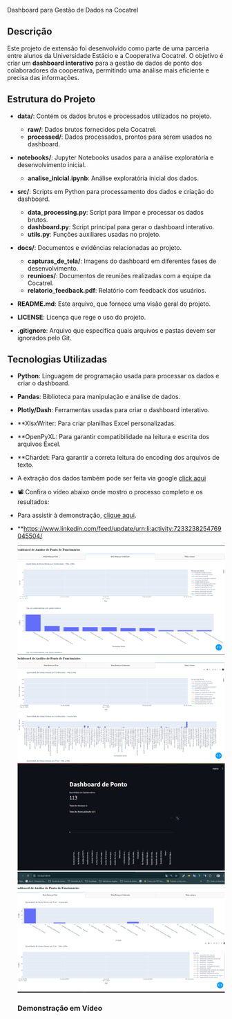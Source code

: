  Dashboard para Gestão de Dados na Cocatrel

## Descrição
Este projeto de extensão foi desenvolvido como parte de uma parceria entre alunos da Universidade Estácio e a Cooperativa Cocatrel. O objetivo é criar um **dashboard interativo** para a gestão de dados de ponto dos colaboradores da cooperativa, permitindo uma análise mais eficiente e precisa das informações.

## Estrutura do Projeto

- **data/**: Contém os dados brutos e processados utilizados no projeto.
  - **raw/**: Dados brutos fornecidos pela Cocatrel.
  - **processed/**: Dados processados, prontos para serem usados no dashboard.

- **notebooks/**: Jupyter Notebooks usados para a análise exploratória e desenvolvimento inicial.
  - **analise_inicial.ipynb**: Análise exploratória inicial dos dados.

- **src/**: Scripts em Python para processamento dos dados e criação do dashboard.
  - **data_processing.py**: Script para limpar e processar os dados brutos.
  - **dashboard.py**: Script principal para gerar o dashboard interativo.
  - **utils.py**: Funções auxiliares usadas no projeto.

- **docs/**: Documentos e evidências relacionadas ao projeto.
  - **capturas_de_tela/**: Imagens do dashboard em diferentes fases de desenvolvimento.
  - **reunioes/**: Documentos de reuniões realizadas com a equipe da Cocatrel.
  - **relatorio_feedback.pdf**: Relatório com feedback dos usuários.

- **README.md**: Este arquivo, que fornece uma visão geral do projeto.

- **LICENSE**: Licença que rege o uso do projeto.

- **.gitignore**: Arquivo que especifica quais arquivos e pastas devem ser ignorados pelo Git.

## Tecnologias Utilizadas

- **Python**: Linguagem de programação usada para processar os dados e criar o dashboard.
- **Pandas**: Biblioteca para manipulação e análise de dados.
- **Plotly/Dash**: Ferramentas usadas para criar o dashboard interativo.
- **XlsxWriter: Para criar planilhas Excel personalizadas.
- **OpenPyXL: Para garantir compatibilidade na leitura e escrita dos arquivos Excel.
- **Chardet: Para garantir a correta leitura do encoding dos arquivos de texto.
-  A extração dos dados também pode ser feita via google  [click aqui](https://colab.research.google.com/drive/1BpOUihp5xQpPUYhTqAaJuCWWR1Ji4nFa)
- 📽️ Confira o vídeo abaixo onde mostro o processo completo e os resultados:
- Para assistir à demonstração, [clique aqui](https://github.com/AdrianoJesusDeveloper/Topicos_de_Bigdata_com_python/commit/bf72d2b89dea144005ed5dced348ef403fb03d69).
- **https://www.linkedin.com/feed/update/urn:li:activity:7233238254769045504/
  
  ![*Horas Extras por Filial](https://github.com/AdrianoJesusDeveloper/Topicos_de_Bigdata_com_python/blob/main/imagem2.png)
  ![Faltas e atrasos](https://github.com/AdrianoJesusDeveloper/Topicos_de_Bigdata_com_python/blob/main/imagem4.png)
  ![Total de Colaboradores](https://github.com/AdrianoJesusDeveloper/Topicos_de_Bigdata_com_python/blob/main/imagem5.png)
  ![Horeas Extras por Colaborador](https://github.com/AdrianoJesusDeveloper/Topicos_de_Bigdata_com_python/blob/main/imgem1.png)
  ### Demonstração em Vídeo
  



